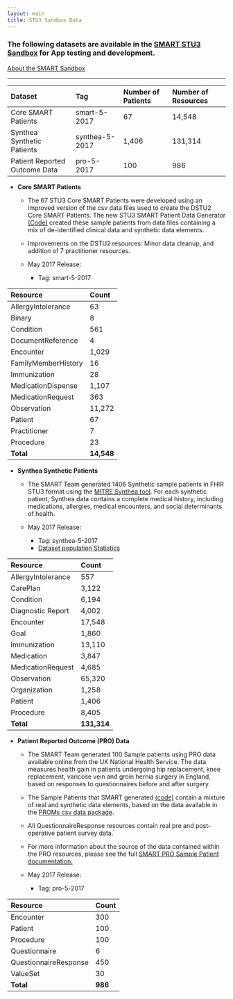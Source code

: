 ```yaml
---
layout: main
title: STU3 Sandbox Data
---
```


### The following datasets are available in the [SMART STU3 Sandbox](https://sandbox.smarthealthit.org/smartstu3) for App testing and development.

[About the SMART Sandbox](http://docs.smarthealthit.org/sandbox/)

---


<div class="before-table"></div>

| Dataset|Tag|Number of Patients|Number of Resources|
| :-------------|:--------|:-------|:--------|
| Core SMART Patients |smart-5-2017 |67  |14,548 |
| Synthea Synthetic Patients | synthea-5-2017 |1,406 | 131,314   |
| Patient Reported Outcome Data | pro-5-2017 |100 |986 |



* **Core SMART Patients** 
  * The 67 STU3 Core SMART Patients were developed using an improved version of the csv data files used to create the DSTU2 Core SMART Patients. The new STU3 SMART Patient Data Generator [(Code)](https://github.com/smart-on-fhir/sample-patients-stu3) created these sample patients from data files containing a mix of de-identified clinical data and synthetic data elements.
  * Improvements on the DSTU2 resources: Minor data cleanup, and addition of 7 practitioner resources.  
  
  * May 2017 Release:
    * Tag: smart-5-2017
  
  
<div class="before-table"></div>

| Resource            | Count | 
| :-------------------|:------| 
|AllergyIntolerance   |63     |    
|Binary               |8      | 
|Condition            |561    | 
|DocumentReference    |4      |
|Encounter            |1,029  |
|FamilyMemberHistory  |16     |
|Immunization         |28     |
|MedicationDispense   |1,107  |
|MedicationRequest    |363    |
|Observation          |11,272 |
|Patient              |67     |
|Practitioner         |7      |
|Procedure            |23     |
|**Total** | **14,548** |



* **Synthea Synthetic Patients**
  * The SMART Team generated 1406 Synthetic sample patients in FHIR STU3 format using the [MITRE Synthea tool](https://synthetichealth.github.io/synthea/). For each synthetic patient, Synthea data contains a complete medical history, including medications, allergies, medical encounters, and social determinants of health. 
  
  * May 2017 Release:
    * Tag: synthea-5-2017
    * [Dataset population Statistics](http://docs.smarthealthit.org/profiles/synthea-stats)
 
 
 
<div class="before-table"></div>

| Resource            | Count | 
| :-------------------|:------| 
|AllergyIntolerance   | 557  |    
|CarePlan             | 3,122 |
|Condition            | 6,194| 
|Diagnostic Report    | 4,002 |
|Encounter            |17,548  |
| Goal                | 1,860 |
|Immunization         | 13,110 |
|Medication           | 3,847  | 
|MedicationRequest    | 4,685  |
|Observation          |65,320  |
|Organization         | 1,258| 
|Patient              | 1,406   |
|Procedure            | 8,405  |
|**Total**          | **131,314** |
 
 
 
* **Patient Reported Outcome (PRO) Data**
  * The SMART Team generated 100 Sample patients using PRO data available online from the UK National Health Service. The data measures health gain in patients undergoing hip replacement, knee replacement, varicose vein and groin hernia surgery in England, based on responses to questionnaires before and after surgery.
  * The Sample Patients that SMART generated [(code)](https://github.com/smart-on-fhir/sample-patients-prom) contain a mixture of real and synthetic data elements, based on the data available in the [PROMs csv data package](http://content.digital.nhs.uk/catalogue/PUB23908).
  * All QuestionnaireResponse resources contain real pre and post-operative patient survey data. 
  * For more information about the source of the data contained within the PRO resources, please see the full [SMART PRO Sample Patient documentation.](http://docs.smarthealthit.org/profiles/PRO-full) 
  
  * May 2017 Release:
    * Tag: pro-5-2017
 
 

<div class="before-table"></div>

| Resource|Count | 
| :----|:---|   
|Encounter|300  |
|Patient|100  |
|Procedure |100  |
|Questionnaire |6   |
|QuestionnaireResponse   |450  |
|ValueSet |30  |
|**Total** | **986** | 


